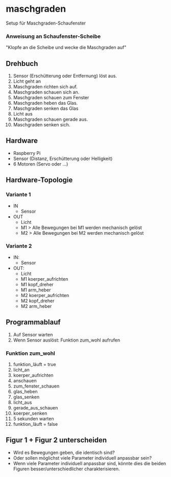 # maschgraden
Setup für Maschgraden-Schaufenster

### Anweisung an Schaufenster-Scheibe
"Klopfe an die Scheibe und wecke die Maschgraden auf"

## Drehbuch
1. Sensor (Erschütterung oder Entfernung) löst aus.
2. Licht geht an
4. Maschgraden richten sich auf.
5. Maschgraden schauen sich an.
6. Maschgraden schauen zum Fenster
7. Maschgraden heben das Glas.
9. Maschgraden senken das Glas
10. Licht aus
11. Maschgraden schauen gerade aus.
13. Maschgraden senken sich.

## Hardware
* Raspberry Pi
* Sensor (Distanz, Erschütterung oder Helligkeit)
* 6 Motoren (Servo oder ...)

## Hardware-Topologie
### Variante 1
* IN
  * Sensor
* OUT
  * Licht
  * M1 > Alle Bewegungen bei M1 werden mechanisch gelöst
  * M2 > Alle Bewegungen bei M2 werden mechanisch gelöst

### Variante 2
* IN:
  * Sensor
* OUT:
  * Licht
  * M1 koerper_aufrichten
  * M1 kopf_dreher
  * M1 arm_heber
  * M2 koerper_aufrichten
  * M2 kopf_dreher
  * M2 arm_heber



## Programmablauf
1. Auf Sensor warten
2. Wenn Sensor auslöst: Funktion zum_wohl aufrufen

### Funktion zum_wohl
1. funktion_läuft = true
2. licht_an
3. koerper_aufrichten 
4. anschauen 
5. zum_fenster_schauen 
6. glas_heben 
7. glas_senken 
8. licht_aus 
9. gerade_aus_schauen 
10. koerper_senken 
11. 5 sekunden warten
12. funktion_läuft = false

## Figur 1 + Figur 2 unterscheiden
* Wird es Bewegungen geben, die identisch sind?
* Oder sollen möglichst viele Parameter individuell anpassbar sein?
* Wenn viele Parameter individuell anpassbar sind, könnte dies die beiden Figuren besser/unterschiedlicher charakterisieren.
